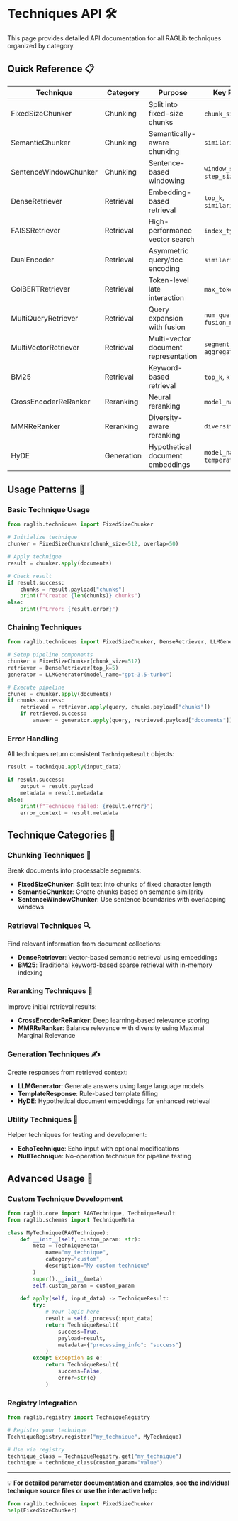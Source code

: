 # Techniques API 🛠️

This page provides detailed API documentation for all RAGLib techniques organized by category.

## Quick Reference 📋

| Technique | Category | Purpose | Key Parameters |
|-----------|----------|---------|----------------|
| FixedSizeChunker | Chunking | Split into fixed-size chunks | `chunk_size`, `overlap` |
| SemanticChunker | Chunking | Semantically-aware chunking | `similarity_threshold` |
| SentenceWindowChunker | Chunking | Sentence-based windowing | `window_size`, `step_size` |
| DenseRetriever | Retrieval | Embedding-based retrieval | `top_k`, `similarity_threshold` |
| FAISSRetriever | Retrieval | High-performance vector search | `index_type`, `top_k` |
| DualEncoder | Retrieval | Asymmetric query/doc encoding | `similarity`, `top_k` |
| ColBERTRetriever | Retrieval | Token-level late interaction | `max_tokens`, `top_k` |
| MultiQueryRetriever | Retrieval | Query expansion with fusion | `num_queries`, `fusion_method` |
| MultiVectorRetriever | Retrieval | Multi-vector document representation | `segment_size`, `aggregation_method` |
| BM25 | Retrieval | Keyword-based retrieval | `top_k`, `k1`, `b` |
| CrossEncoderReRanker | Reranking | Neural reranking | `model_name`, `top_k` |
| MMRReRanker | Reranking | Diversity-aware reranking | `diversity_lambda` |
| HyDE | Generation | Hypothetical document embeddings | `model_name`, `temperature` |

## Usage Patterns 🚀

### Basic Technique Usage

```python
from raglib.techniques import FixedSizeChunker

# Initialize technique
chunker = FixedSizeChunker(chunk_size=512, overlap=50)

# Apply technique
result = chunker.apply(documents)

# Check result
if result.success:
    chunks = result.payload["chunks"]
    print(f"Created {len(chunks)} chunks")
else:
    print(f"Error: {result.error}")
```

### Chaining Techniques

```python
from raglib.techniques import FixedSizeChunker, DenseRetriever, LLMGenerator

# Setup pipeline components
chunker = FixedSizeChunker(chunk_size=512)
retriever = DenseRetriever(top_k=5)
generator = LLMGenerator(model_name="gpt-3.5-turbo")

# Execute pipeline
chunks = chunker.apply(documents)
if chunks.success:
    retrieved = retriever.apply(query, chunks.payload["chunks"])
    if retrieved.success:
        answer = generator.apply(query, retrieved.payload["documents"])
```

### Error Handling

All techniques return consistent `TechniqueResult` objects:

```python
result = technique.apply(input_data)

if result.success:
    output = result.payload
    metadata = result.metadata
else:
    print(f"Technique failed: {result.error}")
    error_context = result.metadata
```

## Technique Categories 📁

### Chunking Techniques 📄

Break documents into processable segments:

- **FixedSizeChunker**: Split text into chunks of fixed character length
- **SemanticChunker**: Create chunks based on semantic similarity  
- **SentenceWindowChunker**: Use sentence boundaries with overlapping windows

### Retrieval Techniques 🔍

Find relevant information from document collections:

- **DenseRetriever**: Vector-based semantic retrieval using embeddings
- **BM25**: Traditional keyword-based sparse retrieval with in-memory indexing

### Reranking Techniques 🎯

Improve initial retrieval results:

- **CrossEncoderReRanker**: Deep learning-based relevance scoring
- **MMRReRanker**: Balance relevance with diversity using Maximal Marginal Relevance

### Generation Techniques ✍️

Create responses from retrieved context:

- **LLMGenerator**: Generate answers using large language models
- **TemplateResponse**: Rule-based template filling
- **HyDE**: Hypothetical document embeddings for enhanced retrieval

### Utility Techniques 🔧

Helper techniques for testing and development:

- **EchoTechnique**: Echo input with optional modifications
- **NullTechnique**: No-operation technique for pipeline testing

## Advanced Usage 🎯

### Custom Technique Development

```python
from raglib.core import RAGTechnique, TechniqueResult
from raglib.schemas import TechniqueMeta

class MyTechnique(RAGTechnique):
    def __init__(self, custom_param: str):
        meta = TechniqueMeta(
            name="my_technique",
            category="custom",
            description="My custom technique"
        )
        super().__init__(meta)
        self.custom_param = custom_param
    
    def apply(self, input_data) -> TechniqueResult:
        try:
            # Your logic here
            result = self._process(input_data)
            return TechniqueResult(
                success=True,
                payload=result,
                metadata={"processing_info": "success"}
            )
        except Exception as e:
            return TechniqueResult(
                success=False,
                error=str(e)
            )
```

### Registry Integration

```python
from raglib.registry import TechniqueRegistry

# Register your technique
TechniqueRegistry.register("my_technique", MyTechnique)

# Use via registry
technique_class = TechniqueRegistry.get("my_technique")
technique = technique_class(custom_param="value")
```

---

💡 **For detailed parameter documentation and examples, see the individual technique source files or use the interactive help:**

```python
from raglib.techniques import FixedSizeChunker
help(FixedSizeChunker)
```
